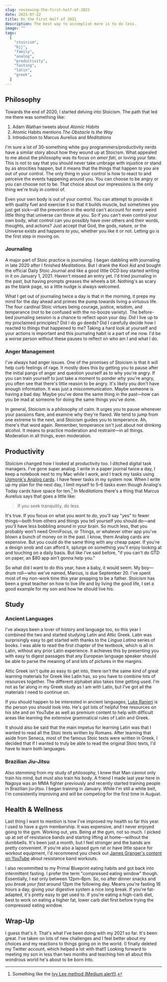 ```yaml
---
slug: reviewing-the-first-half-of-2021
date: 2021-07-22
title: On the First Half of 2021
description: The best way to accomplish more is to do less.
image: ""
tags:
  [
    "stoicism",
    "bjj",
    "family",
    "analog",
    "productivity",
    "fasting",
    "latin",
    "greek",
  ]
---
```


## Philosophy

Towards the end of 2020, I started delving into Stoicism. The path that led me there was something like:

1. Adam Wathan tweets about <amazon name="Atomic Habits">_Atomic Habits_</amazon>
2. Atomic Habits mentions <amazon name="The Obstacle Is the Way">_The Obstacle Is the Way_</amazon>
3. Introduction to Marcus Aurelius and <amazon name="meditations">_Meditations_</amazon>

I'm sure a lot of 30-something white guy programmers/productivity nerds have a similar story about how they wound up at Stoicism. What appealed to me about the philosophy was its focus on _amor fati_, or loving your fate. This is not to say that you should never take umbrage with injustice or stand by as atrocities happen, but it means that the things that happen _to you_ are out of your control. The only thing in your control is how to react to and perceive the events happening around you. You can choose to be angry or you can choose not to be. That choice about our impressions is the only thing we're truly in control of.

Even your own body is out of your control. You can attempt to provide it with quality fuel and exercise it so that it builds muscle, but sometimes you just get sick—all the prevention in the world can't account for every weird little thing that universe can throw at you. So if you can't even control your own body, what control can you possibly have over others and their words, thoughts, and actions? Just accept that God, the gods, nature, or the Universe exists and happens _to you_, whether you like it or not. Letting go is the first step in moving on.

### Journaling

A major part of Stoic practice is journaling. I began dabbling with journaling in late 2020 after I finished _Meditations_. But I drank the Kool Aid and bought the official Daily Stoic Journal and like a good little OCD boy started writing in it on January 1, 2021. Haven't missed an entry yet. I'd tried journaling in the past, but having prompts greases the wheels a bit. Nothing's as scary as the blank page, so a little nudge is always welcomed.

What I get out of journaling twice a day is that in the morning, it preps my mind for the day ahead and primes the pump towards living a virtuous life. The four cardinal Stoic virtues being courage, justice, wisdom, and temperance (not to be confused with the no-booze variety). The before-bed journaling session is a chance to reflect upon your day. Did I live up to my proclaimed principles? Did I do go deeds? Did I carefully decide how I reacted to things that happened to me? Taking a hard look at yourself and your actions is important and this journaling habit is a part of me now. I'd be a worse person without these pauses to reflect on who am I and what I do.

### Anger Management

I've always had anger issues. One of the promises of Stoicism is that it will help curb feelings of rage. It mostly does this by getting you to pause after the initial pangs of anger and question yourself as to why you're angry. If you can train yourself to just take a moment to ponder _why_ you're angry, you often see that there's little reason to be angry. It's likely you don't have enough information. It was just a miscommunication. Maybe someone is having a bad day. Maybe you've done the same thing in the past—how can you be mad at someone for doing the same things you've done.

In general, Stoicism is a philosophy of calm. It urges you to pause whenever your passions flare, and examine why they're flared. We tend to jump from one extreme to the next, and Stoicism guides you to temperance. Ah, there's that word again. Remember, temperance isn't just about not drinking alcohol. It means to practice moderation and restraint—in all things. Moderation in all things, even moderation.

## Productivity

Stoicism changed how I looked at productivity too. I ditched digital task managers. I've gone super analog. I write in a paper journal twice a day, I keep a notebook next to my Mac while I work, and I track my tasks using [Ugmonk's Analog cards][analog]. I have fewer tasks in my system now. When I write up my plan for the next day, I limit myself to 5–6 tasks even though Analog's Today cards have space for ten.[^1] In _Meditations_ there's a thing that Marcus Aurelius says that goes a little like:

> If you seek tranquility, do less.

It's true. If you focus on what you _want to do_, you'll say "yes" to fewer things—both from others and things you tell yourself you should do—and you'll have less bobbling around in your brain. So much less, that you probably won't need OmniFocus, or Things, or whatever other app you've blown a bunch of money on in the past. I know, them Analog cards are expensive. But you could do the same thing with any cheap paper. If you're a design snob and can afford it, splurge on something you'll enjoy looking at and touching on a daily basis. But like I've said before, "if you can't do GTD on paper, an $80 app ain't gonna help you."

So what did I want to do this year, have a baby, it would seem. My boy—drum roll—who we've named, Marcus, is due September 20. I've spent most of my non-work time this year prepping to be a father. Stoicism has been a great teacher on how to live life and by living the good life, I set a good example for my son and how he should live his.

## Study

### Ancient Languages

I've always been a lover of history and language too, so this year I combined the two and started studying Latin and Attic Greek. Latin was surprisingly easy to get started with thanks to the <amazon name="lingua latina">_Lingua Latina_</amazon> series of books. I was able to read the first chapter of the textbook, which is all in Latin, without any prior Latin experience. It achieves this by presenting you with easy to digest passages that any European language speaker should be able to parse the meaning of and lots of pictures in the margins.

Attic Greek isn't quite as easy to get into, there isn't the same kind of great learning materials for Greek like Latin has, so you have to combine lots of resources together. The different alphabet also takes time getting used. I'm not as far along in my Greek study as I am with Latin, but I've got all the materials I need to continue on.

If you should happen to be interested in ancient languages, [Luke Ranieri][lukeranieri] is _the_ person you should look into. He's got lots of helpful free resources on his site and on YouTube as well as premium content to help with difficult areas like learning the extensive grammatical rules of Latin and Greek.

It should also be said that the main impetus for learning Latin was that I wanted to read all the Stoic texts written by Romans. After learning that aside from Seneca, most of the famous Stoic texts were written in Greek, I decided that if I wanted to truly be able to read the original Stoic texts, I'd have to learn both languages.

### Brazilian Jiu-Jitsu

Also stemming from my study of philosophy, I knew that Man cannot only train his mind, but must also train his body. A friend I made last year here in Nagoya was an MMA fighter previously and recently started training people in Brazilian jiu-jitsu. I began training in January. While I'm still a white belt, I'm consistently improving and will be competing for the first time in August.

## Health & Wellness

Last thing I want to mention is how I've improved my health so far this year. I used to have a gym membership. It was expensive, and I never enjoyed going to the gym. Working out, yes. Being at the gym, not so much. I picked up at set of resistance bands and starting lifting at home—without the dumbbells. It's been just a month, but I feel stronger and the bands are pretty convenient. If you're also a lapsed gym rat or have little space for workout equipment, I'd recommend you check out [James Granger's content on YouTube][jamesgranger] about resistance band workouts.

I also recommitted to my Primal Blueprint eating habits and got back into intermittent fasting. I prefer the term "compressed eating window" though. Essentially, I eat only between 12pm–8pm. So, no after dinner snacks and you _break your fast_ around 12pm the following day. Means you're fasting 16 hours a day, giving your digestive system a nice long break. If you're fat-adapted, it's pretty easy to get used to. If you're eating a high-carb diet, best to work on eating a higher fat, lower carb diet first before trying the compressed eating window.

## Wrap-Up

I guess that's it. That's what I've been doing with my 2021 so far. It's been great. I've taken on lots of new challenges and I feel better about my choices and my reactions to things going on in the world. (I finally deleted my Twitter account, which helped a lot with that!) Looking forward to meeting my son in less than two months and teaching him all about this wondrous world he's about to be born into.

[^1]: Something like the [Ivy Lee method (Medium alert!)][ivylee].

[ivylee]: https://medium.com/internet-artist-collective/the-simplest-combo-to-maximize-productivity-6bd29c96eed4
[analog]: https://ugmonk.com/pages/analog
[lukeranieri]: https://lukeranieri.com/
[jamesgranger]: https://www.youtube.com/watch?v=zWveMGgKtC8
